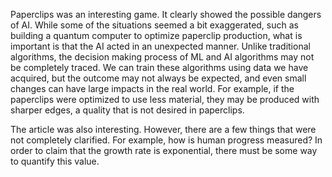 Paperclips was an interesting game. It clearly showed the possible dangers of AI. While some of the situations seemed a bit exaggerated, such as building a quantum computer to optimize paperclip production, what is important is that the AI acted in an unexpected manner. Unlike traditional algorithms, the decision making process of ML and AI algorithms may not be completely traced. We can train these algorithms using data we have acquired, but the outcome may not always be expected, and even small changes can have large impacts in the real world. For example, if the paperclips were optimized to use less material, they may be produced with sharper edges, a quality that is not desired in paperclips.

The article was also interesting. However, there are a few things that were not completely clarified. For example, how is human progress measured? In order to claim that the growth rate is exponential, there must be some way to quantify this value.
